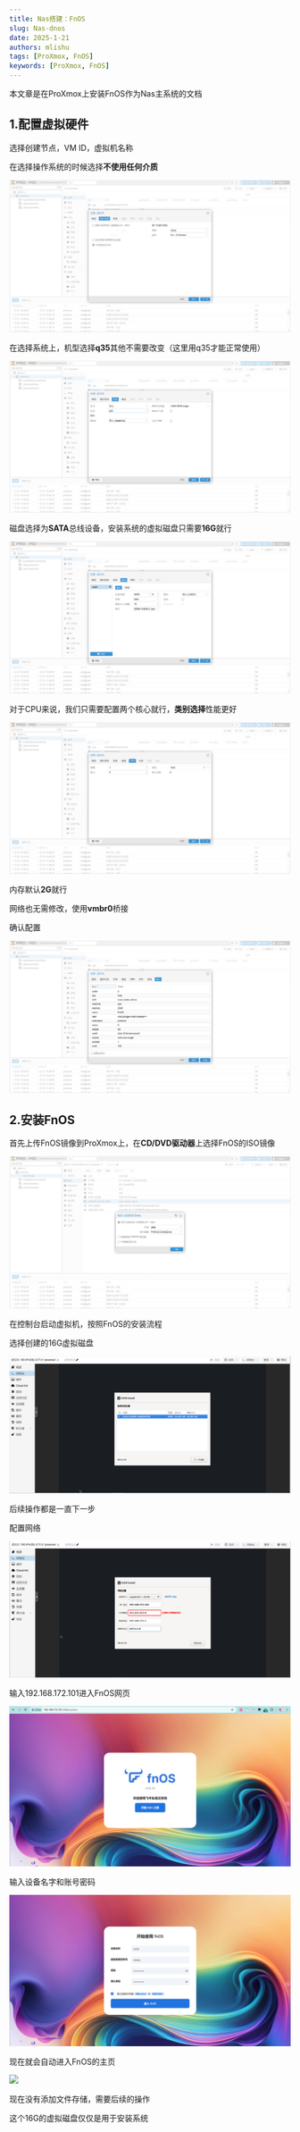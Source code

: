 ```yaml
---
title: Nas搭建：FnOS
slug: Nas-dnos
date: 2025-1-21
authors: mlishu
tags: [ProXmox, FnOS]
keywords: [ProXmox, FnOS]
---
```


本文章是在ProXmox上安装FnOS作为Nas主系统的文档

<!-- truncate -->

## 1.配置虚拟硬件

选择创建节点，VM ID，虚拟机名称

在选择操作系统的时候选择**不使用任何介质**

![](./assets/fnos-uniso.png)

在选择系统上，机型选择**q35**其他不需要改变（这里用q35才能正常使用）

![](./assets/fnos-device.png)

磁盘选择为**SATA**总线设备，安装系统的虚拟磁盘只需要**16G**就行

![](./assets/fnos-disk-0.png)

对于CPU来说，我们只需要配置两个核心就行，**类别选择**性能更好

![](./assets/fnos-cpu.png)

内存默认**2G**就行

网络也无需修改，使用**vmbr0**桥接

确认配置

![](./assets/fnos-config.png)

## 2.安装FnOS

首先上传FnOS镜像到ProXmox上，在**CD/DVD驱动器**上选择FnOS的ISO镜像

![](./assets/fnos-iso.png)

在控制台启动虚拟机，按照FnOS的安装流程

选择创建的16G虚拟磁盘

![](./assets/fnos-install-disk.png)

后续操作都是一直下一步

配置网络

![](./assets/fnos-network.png)

输入192.168.172.101进入FnOS网页

![](./assets/fnos-web.png)

输入设备名字和账号密码

![](./../../static/img/blog/fnos-accont.png)

现在就会自动进入FnOS的主页

![](./assets/fnos-home.png)

现在没有添加文件存储，需要后续的操作

这个16G的虚拟磁盘仅仅是用于安装系统